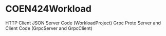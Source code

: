 # COEN424Workload
HTTP Client JSON Server Code (WorkloadProject)
Grpc Proto Server and Client Code (GrpcServer and GrpcClient)
